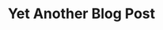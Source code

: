 ---
parent_zuid: 7-162dc8-cxhsx4
sort: 1
_item_zuid: 7-6a0c20e-crc95d
_version_zuid: 9-6a35658-9x17hm
_version: 2
_lang: 1
_created_at: 2018-07-12 23:29:28
_created_by_user_zuid: 5-b4d1c4d6ca-hzfn90
_meta_link_text: Yet Another Blog Post
_meta_title: Yet Another Blog Post
_meta_description: null
_meta_keywords: null
created_at: 2018-07-12 23:29:32
updated_at: 2018-08-13 22:52:05
deleted_at: null
title: Yet Another Blog Post
content: <p>Wowza!</p>
link: null
thumbnail: [object Object]
publish_date: 2018-07-11
zuid: 18-6a3565c-5dh103
item_zuid: 7-6a0c20e-crc95d
version_zuid: 9-6a35658-9x17hm
version_num: 2
publish_at: 2018-07-12 23:29:32
take_offline_at: null
published_by_user_zuid: 5-b4d1c4d6ca-hzfn90
---